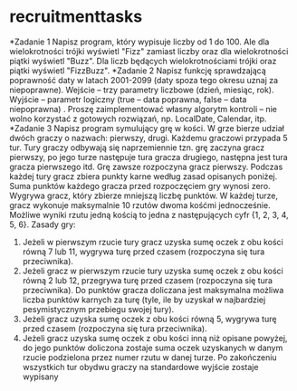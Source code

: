 # recruitmenttasks

*Zadanie 1
Napisz program, który wypisuje liczby od 1 do 100. Ale dla wielokrotności trójki wyświetl "Fizz" zamiast
liczby oraz dla wielokrotności piątki wyświetl "Buzz". Dla liczb będących wielokrotnościami trójki oraz
piątki wyświetl "FizzBuzz".
*Zadanie 2
Napisz funkcję sprawdzającą poprawność daty w latach 2001-2099 (daty spoza tego okresu uznaj za
niepoprawne).
Wejście – trzy parametry liczbowe (dzień, miesiąc, rok).
Wyjście – parametr logiczny (true – data poprawna, false – data niepoprawna) .
Proszę zaimplementować własny algorytm kontroli – nie wolno korzystać z gotowych rozwiązań, np.
LocalDate, Calendar, itp.
*Zadanie 3
Napisz program symulujący grę w kości. W grze bierze udział dwóch graczy o nazwach: pierwszy, drugi.
Każdemu graczowi przypada 5 tur. Tury graczy odbywają się naprzemiennie tzn. grę zaczyna gracz
pierwszy, po jego turze następuje tura gracza drugiego, następna jest tura gracza pierwszego itd. Grę
zawsze rozpoczyna gracz pierwszy. Podczas każdej tury gracz zbiera punkty karne według zasad
opisanych poniżej. Suma punktów każdego gracza przed rozpoczęciem gry wynosi zero. Wygrywa
gracz, który zbierze mniejszą liczbę punktów.
W każdej turze, gracz wykonuje maksymalnie 10 rzutów dwoma kośćmi jednocześnie. Możliwe wyniki
rzutu jedną kością to jedna z następujących cyfr {1, 2, 3, 4, 5, 6}.
Zasady gry:
1. Jeżeli w pierwszym rzucie tury gracz uzyska sumę oczek z obu kości równą 7 lub 11, wygrywa turę
przed czasem (rozpoczyna się tura przeciwnika).
2. Jeżeli gracz w pierwszym rzucie tury uzyska sumę oczek z obu kości równą 2 lub 12, przegrywa turę
przed czasem (rozpoczyna się tura przeciwnika). Do punktów gracza doliczana jest maksymalna
możliwa liczba punktów karnych za turę (tyle, ile by uzyskał w najbardziej pesymistycznym
przebiegu swojej tury).
3. Jeżeli gracz uzyska sumę oczek z obu kości równą 5, wygrywa turę przed czasem (rozpoczyna się
tura przeciwnika).
4. Jeżeli gracz uzyska sumę oczek z obu kości inną niż opisane powyżej, do jego punktów doliczona
zostaje suma oczek uzyskanych w danym rzucie podzielona przez numer rzutu w danej turze.
Po zakończeniu wszystkich tur obydwu graczy na standardowe wyjście zostaje wypisany
